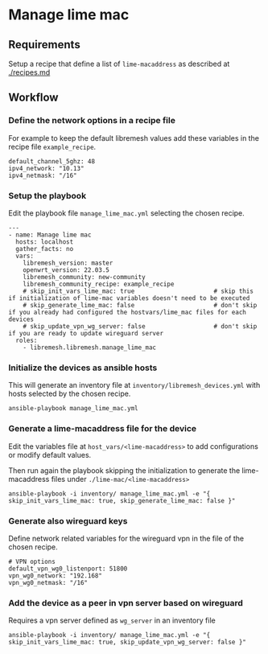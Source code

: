 # Manage lime mac

## Requirements

Setup a recipe that define a list of `lime-macaddress` as described at [./recipes.md](./recipes.md)



## Workflow

### Define the network options in a recipe file

For example to keep the default libremesh values add these variables in the recipe file `example_recipe`.

```
default_channel_5ghz: 48
ipv4_network: "10.13"
ipv4_netmask: "/16"
```

### Setup the playbook

Edit the playbook file `manage_lime_mac.yml` selecting the chosen recipe.

```
---
- name: Manage lime mac
  hosts: localhost
  gather_facts: no
  vars:
    libremesh_version: master
    openwrt_version: 22.03.5   
    libremesh_community: new-community
    libremesh_community_recipe: example_recipe
    # skip_init_vars_lime_mac: true                      # skip this if initialization of lime-mac variables doesn't need to be executed
    # skip_generate_lime_mac: false                      # don't skip if you already had configured the hostvars/lime_mac files for each devices
    # skip_update_vpn_wg_server: false                   # don't skip if you are ready to update wireguard server
  roles: 
    - libremesh.libremesh.manage_lime_mac

```


### Initialize the devices as ansible hosts

This will generate an inventory file at `inventory/libremesh_devices.yml` with hosts selected by the chosen recipe.

```
ansible-playbook manage_lime_mac.yml
```

### Generate a lime-macaddress file for the device

Edit the variables file at `host_vars/<lime-macaddress>` to add configurations or modify default values.

Then run again the playbook skipping the initialization to generate the lime-macaddress files under `./lime-mac/<lime-macaddress>`

```
ansible-playbook -i inventory/ manage_lime_mac.yml -e "{ skip_init_vars_lime_mac: true, skip_generate_lime_mac: false }" 
```

### Generate also wireguard keys

Define network related variables for the wireguard vpn in the file of the chosen recipe. 
```
# VPN options
default_vpn_wg0_listenport: 51800
vpn_wg0_network: "192.168"
vpn_wg0_netmask: "/16"
```

### Add the device as a peer in vpn server based on wireguard

Requires a vpn server defined as `wg_server` in an inventory file

```
ansible-playbook -i inventory/ manage_lime_mac.yml -e "{ skip_init_vars_lime_mac: true, skip_update_vpn_wg_server: false }" 
```